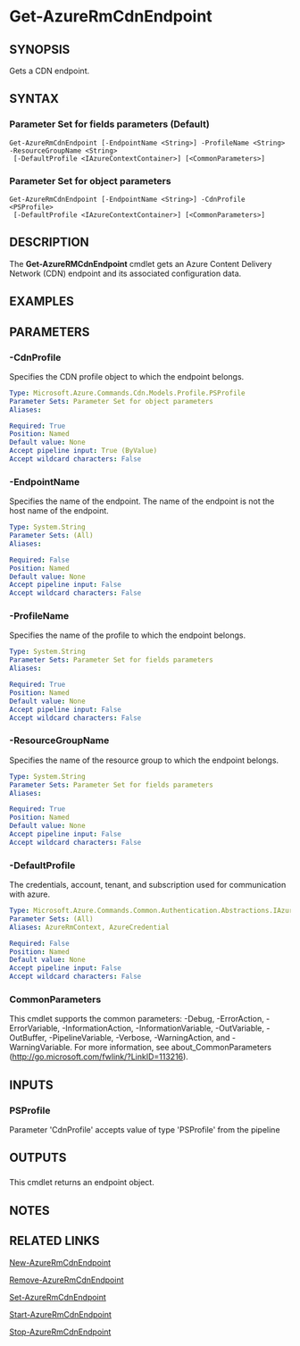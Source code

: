 ﻿---
external help file: Microsoft.Azure.Commands.Cdn.dll-Help.xml
Module Name: AzureRM.Cdn
ms.assetid: F93D9D7C-AC2A-4D83-87EC-4A54CD45272B
online version:
schema: 2.0.0
content_git_url: https://github.com/Azure/azure-powershell/blob/preview/src/ResourceManager/Cdn/Commands.Cdn/help/Get-AzureRmCdnEndpoint.md
original_content_git_url: https://github.com/Azure/azure-powershell/blob/preview/src/ResourceManager/Cdn/Commands.Cdn/help/Get-AzureRmCdnEndpoint.md
---

# Get-AzureRmCdnEndpoint

## SYNOPSIS
Gets a CDN endpoint.

## SYNTAX

### Parameter Set for fields parameters (Default)
```
Get-AzureRmCdnEndpoint [-EndpointName <String>] -ProfileName <String> -ResourceGroupName <String>
 [-DefaultProfile <IAzureContextContainer>] [<CommonParameters>]
```

### Parameter Set for object parameters
```
Get-AzureRmCdnEndpoint [-EndpointName <String>] -CdnProfile <PSProfile>
 [-DefaultProfile <IAzureContextContainer>] [<CommonParameters>]
```

## DESCRIPTION
The **Get-AzureRMCdnEndpoint** cmdlet gets an Azure Content Delivery Network (CDN) endpoint and its associated configuration data.

## EXAMPLES

## PARAMETERS

### -CdnProfile
Specifies the CDN profile object to which the endpoint belongs.

```yaml
Type: Microsoft.Azure.Commands.Cdn.Models.Profile.PSProfile
Parameter Sets: Parameter Set for object parameters
Aliases: 

Required: True
Position: Named
Default value: None
Accept pipeline input: True (ByValue)
Accept wildcard characters: False
```

### -EndpointName
Specifies the name of the endpoint.
The name of the endpoint is not the host name of the endpoint.

```yaml
Type: System.String
Parameter Sets: (All)
Aliases: 

Required: False
Position: Named
Default value: None
Accept pipeline input: False
Accept wildcard characters: False
```

### -ProfileName
Specifies the name of the profile to which the endpoint belongs.

```yaml
Type: System.String
Parameter Sets: Parameter Set for fields parameters
Aliases: 

Required: True
Position: Named
Default value: None
Accept pipeline input: False
Accept wildcard characters: False
```

### -ResourceGroupName
Specifies the name of the resource group to which the endpoint belongs.

```yaml
Type: System.String
Parameter Sets: Parameter Set for fields parameters
Aliases: 

Required: True
Position: Named
Default value: None
Accept pipeline input: False
Accept wildcard characters: False
```

### -DefaultProfile
The credentials, account, tenant, and subscription used for communication with azure.

```yaml
Type: Microsoft.Azure.Commands.Common.Authentication.Abstractions.IAzureContextContainer
Parameter Sets: (All)
Aliases: AzureRmContext, AzureCredential

Required: False
Position: Named
Default value: None
Accept pipeline input: False
Accept wildcard characters: False
```

### CommonParameters
This cmdlet supports the common parameters: -Debug, -ErrorAction, -ErrorVariable, -InformationAction, -InformationVariable, -OutVariable, -OutBuffer, -PipelineVariable, -Verbose, -WarningAction, and -WarningVariable. For more information, see about_CommonParameters (http://go.microsoft.com/fwlink/?LinkID=113216).

## INPUTS

### PSProfile
Parameter 'CdnProfile' accepts value of type 'PSProfile' from the pipeline

## OUTPUTS

###  
This cmdlet returns an endpoint object.

## NOTES

## RELATED LINKS

[New-AzureRmCdnEndpoint](./New-AzureRmCdnEndpoint.md)

[Remove-AzureRmCdnEndpoint](./Remove-AzureRmCdnEndpoint.md)

[Set-AzureRmCdnEndpoint](./Set-AzureRmCdnEndpoint.md)

[Start-AzureRmCdnEndpoint](./Start-AzureRmCdnEndpoint.md)

[Stop-AzureRmCdnEndpoint](./Stop-AzureRmCdnEndpoint.md)


